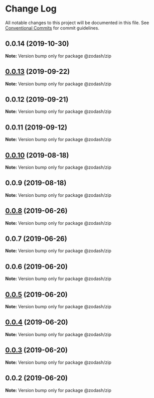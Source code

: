 # Change Log

All notable changes to this project will be documented in this file.
See [Conventional Commits](https://conventionalcommits.org) for commit guidelines.

## 0.0.14 (2019-10-30)

**Note:** Version bump only for package @zodash/zip





## [0.0.13](https://github.com/zcorky/zodash/compare/@zodash/zip@0.0.12...@zodash/zip@0.0.13) (2019-09-22)

**Note:** Version bump only for package @zodash/zip





## 0.0.12 (2019-09-21)

**Note:** Version bump only for package @zodash/zip





## 0.0.11 (2019-09-12)

**Note:** Version bump only for package @zodash/zip





## [0.0.10](https://github.com/zcorky/zodash/compare/@zodash/zip@0.0.9...@zodash/zip@0.0.10) (2019-08-18)

**Note:** Version bump only for package @zodash/zip





## 0.0.9 (2019-08-18)

**Note:** Version bump only for package @zodash/zip





## [0.0.8](https://github.com/zcorky/zodash/compare/@zodash/zip@0.0.7...@zodash/zip@0.0.8) (2019-06-26)

**Note:** Version bump only for package @zodash/zip





## 0.0.7 (2019-06-26)

**Note:** Version bump only for package @zodash/zip





## 0.0.6 (2019-06-20)

**Note:** Version bump only for package @zodash/zip





## [0.0.5](https://github.com/zcorky/zodash/compare/@zodash/zip@0.0.4...@zodash/zip@0.0.5) (2019-06-20)

**Note:** Version bump only for package @zodash/zip





## [0.0.4](https://github.com/zcorky/zodash/compare/@zodash/zip@0.0.3...@zodash/zip@0.0.4) (2019-06-20)

**Note:** Version bump only for package @zodash/zip





## [0.0.3](https://github.com/zcorky/zodash/compare/@zodash/zip@0.0.2...@zodash/zip@0.0.3) (2019-06-20)

**Note:** Version bump only for package @zodash/zip





## 0.0.2 (2019-06-20)

**Note:** Version bump only for package @zodash/zip
